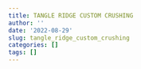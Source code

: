 ```yaml
---
title: TANGLE RIDGE CUSTOM CRUSHING
author: ''
date: '2022-08-29'
slug: tangle_ridge_custom_crushing
categories: []
tags: []
---
```

